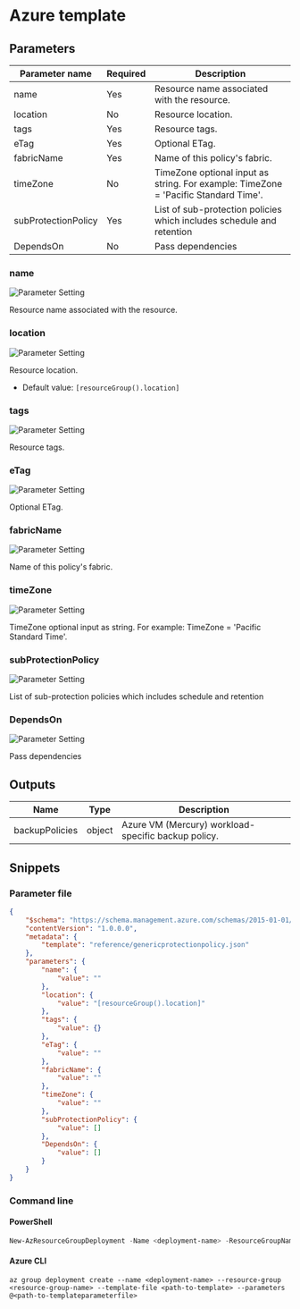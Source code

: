 # Azure template

## Parameters

Parameter name | Required | Description
-------------- | -------- | -----------
name           | Yes      | Resource name associated with the resource.
location       | No       | Resource location.
tags           | Yes      | Resource tags.
eTag           | Yes      | Optional ETag.
fabricName     | Yes      | Name of this policy's fabric.
timeZone       | No       | TimeZone optional input as string. For example: TimeZone = 'Pacific Standard Time'.
subProtectionPolicy | Yes      | List of sub-protection policies which includes schedule and retention
DependsOn      | No       | Pass dependencies

### name

![Parameter Setting](https://img.shields.io/badge/parameter-required-orange?style=flat-square)

Resource name associated with the resource.

### location

![Parameter Setting](https://img.shields.io/badge/parameter-optional-green?style=flat-square)

Resource location.

- Default value: `[resourceGroup().location]`

### tags

![Parameter Setting](https://img.shields.io/badge/parameter-required-orange?style=flat-square)

Resource tags.

### eTag

![Parameter Setting](https://img.shields.io/badge/parameter-required-orange?style=flat-square)

Optional ETag.

### fabricName

![Parameter Setting](https://img.shields.io/badge/parameter-required-orange?style=flat-square)

Name of this policy's fabric.

### timeZone

![Parameter Setting](https://img.shields.io/badge/parameter-optional-green?style=flat-square)

TimeZone optional input as string. For example: TimeZone = 'Pacific Standard Time'.

### subProtectionPolicy

![Parameter Setting](https://img.shields.io/badge/parameter-required-orange?style=flat-square)

List of sub-protection policies which includes schedule and retention

### DependsOn

![Parameter Setting](https://img.shields.io/badge/parameter-optional-green?style=flat-square)

Pass dependencies

## Outputs

Name | Type | Description
---- | ---- | -----------
backupPolicies | object | Azure VM (Mercury) workload-specific backup policy.

## Snippets

### Parameter file

```json
{
    "$schema": "https://schema.management.azure.com/schemas/2015-01-01/deploymentParameters.json#",
    "contentVersion": "1.0.0.0",
    "metadata": {
        "template": "reference/genericprotectionpolicy.json"
    },
    "parameters": {
        "name": {
            "value": ""
        },
        "location": {
            "value": "[resourceGroup().location]"
        },
        "tags": {
            "value": {}
        },
        "eTag": {
            "value": ""
        },
        "fabricName": {
            "value": ""
        },
        "timeZone": {
            "value": ""
        },
        "subProtectionPolicy": {
            "value": []
        },
        "DependsOn": {
            "value": []
        }
    }
}
```

### Command line

#### PowerShell

```powershell
New-AzResourceGroupDeployment -Name <deployment-name> -ResourceGroupName <resource-group-name> -TemplateFile <path-to-template> -TemplateParameterFile <path-to-templateparameter>
```

#### Azure CLI

```text
az group deployment create --name <deployment-name> --resource-group <resource-group-name> --template-file <path-to-template> --parameters @<path-to-templateparameterfile>
```
